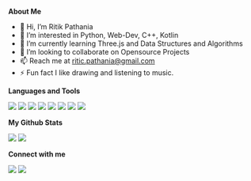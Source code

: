 **About Me**
- 👋 Hi, I’m Ritik Pathania
- 👀 I’m interested in Python, Web-Dev, C++, Kotlin
- 🌱 I’m currently learning Three.js and Data Structures and Algorithms
- 💞️ I’m looking to collaborate on Opensource Projects
- 📫 Reach me at ritic.pathania@gmail.com
- ⚡ Fun fact I like drawing and listening to music.

**Languages and Tools**
<p>
    <a href="https://kotlinlang.org/" target="_blank"><img src="https://img.icons8.com/color/50/000000/kotlin.png"/></a>
    <a href="https://en.wikipedia.org/wiki/C%2B%2B" target="_blank"><img src="https://img.icons8.com/color/50/000000/c-plus-plus-logo.png"/></a>
    <a href="https://en.wikipedia.org/wiki/HTML" target="_blank"><img src="https://img.icons8.com/color/000000/html-5.png"/></a> 
    <a href="https://en.wikipedia.org/wiki/CSS" target="_blank"><img src="https://img.icons8.com/color/000000/css3.png"/></a>
    <a href="https://en.wikipedia.org/wiki/JavaScript" target="_blank"><img src="https://img.icons8.com/color/000000/javascript--v1.png"/></a>
    <a href="https://www.python.org" target="_blank"><img src="https://img.icons8.com/color/48/000000/python.png"/></a> 
    <a href="https://nodejs.org" target="_blank"><img src="https://img.icons8.com/fluency/000000/node-js.png"/></a> 
    <a href="https://www.mysql.com/" target="_blank"><img src="https://img.icons8.com/fluent/000000/mysql-logo.png"/></a>
</p>

**My Github Stats**

<img src="https://github-readme-stats.vercel.app/api?username=ritikpathania&show_icons=true"/>
<img src="https://github-readme-stats.vercel.app/api/top-langs/?username=ritikpathania&layout=compact"/>

**Connect with me**
<p align="left">
<a href = "https://www.instagram.com/riticpathania/"><img src="https://img.icons8.com/fluent/000000/instagram-new.png"/></a>
<a href = "https://twitter.com/riticpathania"><img src="https://img.icons8.com/fluent/000000/twitter.png"/></a>
</p>
